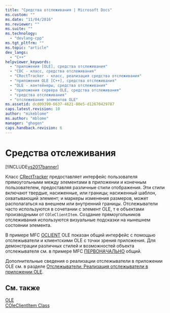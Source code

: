 ```yaml
---
title: "Средства отслеживания | Microsoft Docs"
ms.custom: ""
ms.date: "11/04/2016"
ms.reviewer: ""
ms.suite: ""
ms.technology: 
  - "devlang-cpp"
ms.tgt_pltfrm: ""
ms.topic: "article"
dev_langs: 
  - "C++"
helpviewer_keywords: 
  - "приложения [OLE], средства отслеживания"
  - "CDC - класс, средства отслеживания"
  - "CRectTracker - класс, реализация средства отслеживания"
  - "приложения OLE [C++], средства отслеживания"
  - "OLE - контейнеры, средства отслеживания"
  - "приложения сервера OLE, средства отслеживания"
  - "средства отслеживания"
  - "отслеживание элементов OLE"
ms.assetid: dcd09399-6637-4621-80e5-d12670429787
caps.latest.revision: 10
author: "mikeblome"
ms.author: "mblome"
manager: "ghogen"
caps.handback.revision: 6
---
```

# Средства отслеживания
[!INCLUDE[vs2017banner](../assembler/inline/includes/vs2017banner.md)]

Класс [CRectTracker](../mfc/reference/crecttracker-class.md) предоставляет интерфейс пользователя прямоугольными между элементами в приложении и конечным пользователем, предоставляя различные стили отображения.  Эти стили включают твердые, насиженные, или границы; насиженный шаблон, охватывающий элемент; и маркеры изменения размеров, может располагаться на внешнем или внутренний границы.  Отслежыватели часто используются в сочетании с элемент OLE, т е объектами производными от `COleClientItem`.  Создание прямоугольников отслеживания используются визуальные подсказки на нынешнем состоянии элемента.  
  
 В примере MFC [OCLIENT](../top/visual-cpp-samples.md) OLE показан общий интерфейс с помощью отслежыватели и клиентскими OLE с точки зрения приложения.  Для демонстрации различных стилей и возможностей объекта отслежывателя см. в примере MFC [ПЕРВОНАЧАЛЬНО](../top/visual-cpp-samples.md) общий.  
  
 Дополнительные сведения о реализации отслежыватели в приложении OLE см. в разделе [Отслежыватели: Реализация отслежыватели в приложении OLE](../mfc/trackers-implementing-trackers-in-your-ole-application.md).  
  
## См. также  
 [OLE](../mfc/ole-in-mfc.md)   
 [COleClientItem Class](../mfc/reference/coleclientitem-class.md)